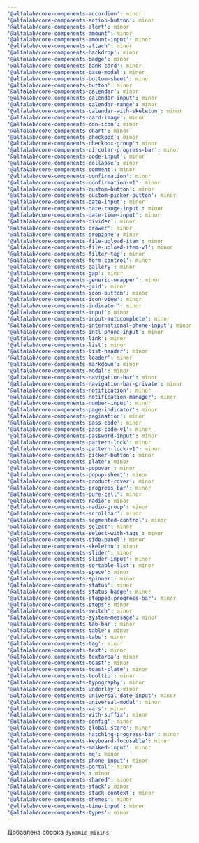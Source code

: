 ```yaml
---
'@alfalab/core-components-accordion': minor
'@alfalab/core-components-action-button': minor
'@alfalab/core-components-alert': minor
'@alfalab/core-components-amount': minor
'@alfalab/core-components-amount-input': minor
'@alfalab/core-components-attach': minor
'@alfalab/core-components-backdrop': minor
'@alfalab/core-components-badge': minor
'@alfalab/core-components-bank-card': minor
'@alfalab/core-components-base-modal': minor
'@alfalab/core-components-bottom-sheet': minor
'@alfalab/core-components-button': minor
'@alfalab/core-components-calendar': minor
'@alfalab/core-components-calendar-input': minor
'@alfalab/core-components-calendar-range': minor
'@alfalab/core-components-calendar-with-skeleton': minor
'@alfalab/core-components-card-image': minor
'@alfalab/core-components-cdn-icon': minor
'@alfalab/core-components-chart': minor
'@alfalab/core-components-checkbox': minor
'@alfalab/core-components-checkbox-group': minor
'@alfalab/core-components-circular-progress-bar': minor
'@alfalab/core-components-code-input': minor
'@alfalab/core-components-collapse': minor
'@alfalab/core-components-comment': minor
'@alfalab/core-components-confirmation': minor
'@alfalab/core-components-confirmation-v1': minor
'@alfalab/core-components-custom-button': minor
'@alfalab/core-components-custom-picker-button': minor
'@alfalab/core-components-date-input': minor
'@alfalab/core-components-date-range-input': minor
'@alfalab/core-components-date-time-input': minor
'@alfalab/core-components-divider': minor
'@alfalab/core-components-drawer': minor
'@alfalab/core-components-dropzone': minor
'@alfalab/core-components-file-upload-item': minor
'@alfalab/core-components-file-upload-item-v1': minor
'@alfalab/core-components-filter-tag': minor
'@alfalab/core-components-form-control': minor
'@alfalab/core-components-gallery': minor
'@alfalab/core-components-gap': minor
'@alfalab/core-components-generic-wrapper': minor
'@alfalab/core-components-grid': minor
'@alfalab/core-components-icon-button': minor
'@alfalab/core-components-icon-view': minor
'@alfalab/core-components-indicator': minor
'@alfalab/core-components-input': minor
'@alfalab/core-components-input-autocomplete': minor
'@alfalab/core-components-international-phone-input': minor
'@alfalab/core-components-intl-phone-input': minor
'@alfalab/core-components-link': minor
'@alfalab/core-components-list': minor
'@alfalab/core-components-list-header': minor
'@alfalab/core-components-loader': minor
'@alfalab/core-components-markdown': minor
'@alfalab/core-components-modal': minor
'@alfalab/core-components-navigation-bar': minor
'@alfalab/core-components-navigation-bar-private': minor
'@alfalab/core-components-notification': minor
'@alfalab/core-components-notification-manager': minor
'@alfalab/core-components-number-input': minor
'@alfalab/core-components-page-indicator': minor
'@alfalab/core-components-pagination': minor
'@alfalab/core-components-pass-code': minor
'@alfalab/core-components-pass-code-v1': minor
'@alfalab/core-components-password-input': minor
'@alfalab/core-components-pattern-lock': minor
'@alfalab/core-components-pattern-lock-v1': minor
'@alfalab/core-components-picker-button': minor
'@alfalab/core-components-plate': minor
'@alfalab/core-components-popover': minor
'@alfalab/core-components-popup-sheet': minor
'@alfalab/core-components-product-cover': minor
'@alfalab/core-components-progress-bar': minor
'@alfalab/core-components-pure-cell': minor
'@alfalab/core-components-radio': minor
'@alfalab/core-components-radio-group': minor
'@alfalab/core-components-scrollbar': minor
'@alfalab/core-components-segmented-control': minor
'@alfalab/core-components-select': minor
'@alfalab/core-components-select-with-tags': minor
'@alfalab/core-components-side-panel': minor
'@alfalab/core-components-skeleton': minor
'@alfalab/core-components-slider': minor
'@alfalab/core-components-slider-input': minor
'@alfalab/core-components-sortable-list': minor
'@alfalab/core-components-space': minor
'@alfalab/core-components-spinner': minor
'@alfalab/core-components-status': minor
'@alfalab/core-components-status-badge': minor
'@alfalab/core-components-stepped-progress-bar': minor
'@alfalab/core-components-steps': minor
'@alfalab/core-components-switch': minor
'@alfalab/core-components-system-message': minor
'@alfalab/core-components-tab-bar': minor
'@alfalab/core-components-table': minor
'@alfalab/core-components-tabs': minor
'@alfalab/core-components-tag': minor
'@alfalab/core-components-text': minor
'@alfalab/core-components-textarea': minor
'@alfalab/core-components-toast': minor
'@alfalab/core-components-toast-plate': minor
'@alfalab/core-components-tooltip': minor
'@alfalab/core-components-typography': minor
'@alfalab/core-components-underlay': minor
'@alfalab/core-components-universal-date-input': minor
'@alfalab/core-components-universal-modal': minor
'@alfalab/core-components-vars': minor
'@alfalab/core-components-with-suffix': minor
'@alfalab/core-components-config': minor
'@alfalab/core-components-global-store': minor
'@alfalab/core-components-hatching-progress-bar': minor
'@alfalab/core-components-keyboard-focusable': minor
'@alfalab/core-components-masked-input': minor
'@alfalab/core-components-mq': minor
'@alfalab/core-components-phone-input': minor
'@alfalab/core-components-portal': minor
'@alfalab/core-components': minor
'@alfalab/core-components-shared': minor
'@alfalab/core-components-stack': minor
'@alfalab/core-components-stack-context': minor
'@alfalab/core-components-themes': minor
'@alfalab/core-components-time-input': minor
'@alfalab/core-components-types': minor
---
```


Добавлена сборка `dynamic-mixins`
